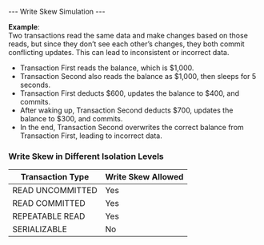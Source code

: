 --- Write Skew Simulation ---

**Example**:  
Two transactions read the same data and make changes based on those reads, but since they don’t see each other’s changes, 
they both commit conflicting updates. This can lead to inconsistent or incorrect data.

- Transaction First reads the balance, which is $1,000.
- Transaction Second also reads the balance as $1,000, then sleeps for 5 seconds.
- Transaction First deducts $600, updates the balance to $400, and commits.
- After waking up, Transaction Second deducts $700, updates the balance to $300, and commits.
- In the end, Transaction Second overwrites the correct balance from Transaction First, leading to incorrect data.

### Write Skew in Different Isolation Levels

| Transaction Type | Write Skew Allowed   |
|------------------|----------------------|
| READ UNCOMMITTED | Yes                  |
| READ COMMITTED   | Yes                  |
| REPEATABLE READ  | Yes                  |
| SERIALIZABLE     | No                   |

